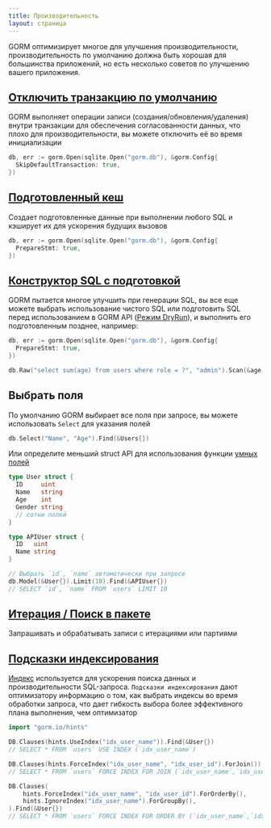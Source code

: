 ```yaml
---
title: Производительность
layout: страница
---
```


GORM оптимизирует многое для улучшения производительности, производительность по умолчанию должна быть хорошая для большинства приложений, но есть несколько советов по улучшению вашего приложения.

## [Отключить транзакцию по умолчанию](transactions.html)

GORM выполняет операции записи (создания/обновления/удаления) внутри транзакции для обеспечения согласованности данных, что плохо для производительности, вы можете отключить её во время инициализации

```go
db, err := gorm.Open(sqlite.Open("gorm.db"), &gorm.Config{
  SkipDefaultTransaction: true,
})
```

## [Подготовленный кеш](session.html)

Создает подготовленные данные при выполнении любого SQL и кэширует их для ускорения будущих вызовов

```go
db, err := gorm.Open(sqlite.Open("gorm.db"), &gorm.Config{
  PrepareStmt: true,
})
```

## [Конструктор SQL с подготовкой](sql_builder.html)

GORM пытается многое улучшить при генерации SQL, вы все еще можете выбрать использование чистого SQL или подготовить SQL перед использованием в GORM API ([Режим DryRun](session.html)), и выполнить его подготовленным позднее, например:

```go
db, err := gorm.Open(sqlite.Open("gorm.db"), &gorm.Config{
  PrepareStmt: true,
})

db.Raw("select sum(age) from users where role = ?", "admin").Scan(&age)
```

## Выбрать поля

По умолчанию GORM выбирает все поля при запросе, вы можете использовать `Select` для указания полей

```go
db.Select("Name", "Age").Find(&Users{})
```

Или определите меньший struct API для использования функции [умных полей](advanced_query.html)

```go
type User struct {
  ID     uint
  Name   string
  Age    int
  Gender string
  // сотни полей
}

type APIUser struct {
  ID   uint
  Name string
}

// Выбрать `id`, `name` автоматически при запросе
db.Model(&User{}).Limit(10).Find(&APIUser{})
// SELECT `id`, `name` FROM `users` LIMIT 10
```

## [Итерация / Поиск в пакете](advanced_query.html)

Запрашивать и обрабатывать записи с итерациями или партиями

## [Подсказки индексирования](hints.html)

[Индекс](indexes.html) используется для ускорения поиска данных и производительности SQL-запроса. `Подсказки индексирования` дают оптимизатору информацию о том, как выбрать индексы во время обработки запроса, что дает гибкость выбора более эффективного плана выполнения, чем оптимизатор

```go
import "gorm.io/hints"

DB.Clauses(hints.UseIndex("idx_user_name")).Find(&User{})
// SELECT * FROM `users` USE INDEX (`idx_user_name`)

DB.Clauses(hints.ForceIndex("idx_user_name", "idx_user_id").ForJoin()).Find(&User{})
// SELECT * FROM `users` FORCE INDEX FOR JOIN (`idx_user_name`,`idx_user_id`)"

DB.Clauses(
    hints.ForceIndex("idx_user_name", "idx_user_id").ForOrderBy(),
    hints.IgnoreIndex("idx_user_name").ForGroupBy(),
).Find(&User{})
// SELECT * FROM `users` FORCE INDEX FOR ORDER BY (`idx_user_name`,`idx_user_id`) IGNORE INDEX FOR GROUP BY (`idx_user_name`)"
```
